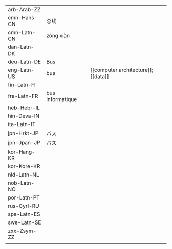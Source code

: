 | | | |
|-|-|-|
| arb-Arab-ZZ |  |  |
| cmn-Hans-CN | 总线 |  |
| cmn-Latn-CN | zǒng xiàn |  |
| dan-Latn-DK |  |  |
| deu-Latn-DE | Bus |  |
| eng-Latn-US | bus | [[computer architecture]]; [[data]] |
| fin-Latn-FI |  |  |
| fra-Latn-FR | bus informatique |  |
| heb-Hebr-IL |  |  |
| hin-Deva-IN |  |  |
| ita-Latn-IT |  |  |
| jpn-Hrkt-JP | バス |  |
| jpn-Jpan-JP | バス |  |
| kor-Hang-KR |  |  |
| kor-Kore-KR |  |  |
| nld-Latn-NL |  |  |
| nob-Latn-NO |  |  |
| por-Latn-PT |  |  |
| rus-Cyrl-RU |  |  |
| spa-Latn-ES |  |  |
| swe-Latn-SE |  |  |
| zxx-Zsym-ZZ |  |  |
|  |  |  |